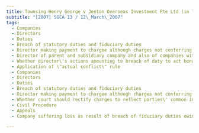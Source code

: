 ```yaml
---
title: Townsing Henry George v Jenton Overseas Investment Pte Ltd (in liquidation) 
subtitle: "[2007] SGCA 13 / 12\_March\_2007"
tags:
  - Companies
  - Directors
  - Duties
  - Breach of statutory duties and fiduciary duties
  - Director making payment to chargee although charges not conferring such entitlement
  - Director of parent and subsidiary company and also of companies with conflicting interests
  - Whether director\'s actions amounting to breach of duty to act bona fide
  - Application of \"actual conflict\" rule
  - Companies
  - Directors
  - Duties
  - Breach of statutory duties and fiduciary duties
  - Director making payment to chargee although charges not conferring such entitlement
  - Whether court should rectify charges to reflect parties\' common intentions when chargee not party to proceedings
  - Civil Procedure
  - Appeals
  - Company suffering loss as result of breach of fiduciary duties owing to it

---
```


